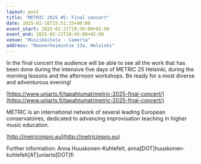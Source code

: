 ```yaml
---
layout: post
title: "METRIC 2025 #5: Final concert"
date: 2025-02-16T15:51:33+00:00
event_start: 2025-02-21T19:30:00+02:00
event_end: 2025-02-21T20:45:00+02:00
venue: "Musiikkitalo - Camerta"
address: "Mannerheimintie 13a, Helsinki"
---
```


In the final concert the audience will be able to see all the work that has been done during the intensive five days of METRIC 25 Helsinki, during the morning lessons and the afternoon workshops. Be ready for a most diverse and adventurous evening!   
  
[https://www.uniarts.fi/tapahtumat/metric-2025-final-concert/](https://www.uniarts.fi/tapahtumat/metric-2025-final-concert/)  
  
METRIC is an international network of several leading European conservatoires, dedicated to advancing improvisation teaching in higher music education.   
  
[http://metricimpro.eu](http://metricimpro.eu)  
  
Further information: Anna Huuskonen-Kuhlefelt, anna[DOT]huuskonen-kuhlefelt[AT]uniarts[DOT]fi
